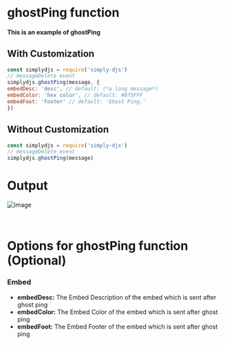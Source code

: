 # ghostPing function
#### This is an example of ghostPing

## With Customization
```js
const simplydjs = require('simply-djs')
// messageDelete event
simplydjs.ghostPing(message, {
embedDesc: 'desc', // default: (*a long message*)
embedColor: 'hex color', // default: #075FFF
embedFoot: 'Footer' // default: 'Ghost Ping.'
})
```

## Without Customization
```js
const simplydjs = require('simply-djs')
// messageDelete event
simplydjs.ghostPing(message)
```
# Output
![image](https://user-images.githubusercontent.com/71836991/128010116-601c6d6e-8d90-42d7-b741-446943e106be.png)

<br>

# Options for ghostPing function (Optional)
### Embed
- **embedDesc:** The Embed Description of the embed which is sent after ghost ping
- **embedColor:** The Embed Color of the embed which is sent after ghost ping
- **embedFoot:** The Embed Footer of the embed which is sent after ghost ping
